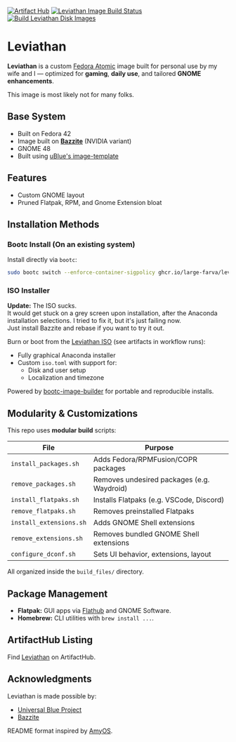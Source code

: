 [![Artifact Hub](https://img.shields.io/endpoint?url=https://artifacthub.io/badge/repository/leviathan)](https://artifacthub.io/packages/search?repo=leviathan) [![Leviathan Image Build Status](https://github.com/large-farva/leviathan/actions/workflows/build.yml/badge.svg?branch=main)](https://github.com/large-farva/leviathan/actions/workflows/build.yml) [![Build Leviathan Disk Images](https://github.com/large-farva/leviathan/actions/workflows/build_disk.yml/badge.svg?branch=main)](https://github.com/large-farva/leviathan/actions/workflows/build_disk.yml)

# Leviathan
**Leviathan** is a custom [Fedora Atomic](https://fedoraproject.org/atomic-desktops/) image built for personal use by my wife and I — optimized for **gaming**, **daily use**, and tailored **GNOME enhancements**.

This image is most likely not for many folks.

## Base System
- Built on Fedora 42
- Image built on **[Bazzite](https://bazzite.gg/)** (NVIDIA variant)
- GNOME 48
- Built using [uBlue's image-template](https://github.com/ublue-os/image-template)

## Features
- Custom GNOME layout
- Pruned Flatpak, RPM, and Gnome Extension bloat

## Installation Methods

### Bootc Install (On an existing system)
Install directly via `bootc`:

```bash
sudo bootc switch --enforce-container-sigpolicy ghcr.io/large-farva/leviathan:latest
```

### ISO Installer

**Update:** The ISO sucks. \
It would get stuck on a grey screen upon installation, after the Anaconda installation selections. I tried to fix it, but it's just failing now. \
Just install Bazzite and rebase if you want to try it out.

Burn or boot from the [Leviathan ISO](https://github.com/large-farva/leviathan/actions/workflows/build_iso.yml) (see artifacts in workflow runs):
- Fully graphical Anaconda installer
- Custom ```iso.toml``` with support for:
    - Disk and user setup
    - Localization and timezone

Powered by [bootc-image-builder](https://github.com/containers/bootc-image-builder) for portable and reproducible installs.

## Modularity & Customizations
This repo uses **modular build** scripts:

| File                    | Purpose                                    |
| ----------------------- | ------------------------------------------ |
| `install_packages.sh`   | Adds Fedora/RPMFusion/COPR packages        |
| `remove_packages.sh`    | Removes undesired packages (e.g. Waydroid) |
| `install_flatpaks.sh`   | Installs Flatpaks (e.g. VSCode, Discord)   |
| `remove_flatpaks.sh`    | Removes preinstalled Flatpaks              |
| `install_extensions.sh` | Adds GNOME Shell extensions                |
| `remove_extensions.sh`  | Removes bundled GNOME Shell extensions     |
| `configure_dconf.sh`    | Sets UI behavior, extensions, layout       |

All organized inside the ```build_files/``` directory.

## Package Management
- **Flatpak:** GUI apps via [Flathub](https://flathub.org/) and GNOME Software.
- **Homebrew:** CLI utilities with ```brew install ...```.

## ArtifactHub Listing
Find [Leviathan](https://artifacthub.io/packages/search?repo=leviathan) on ArtifactHub.

## Acknowledgments
Leviathan is made possible by:
- [Universal Blue Project](https://github.com/ublue-os)
- [Bazzite](https://bazzite.gg/)


README format inspired by [AmyOS](https://github.com/astrovm/amyos/tree/main).